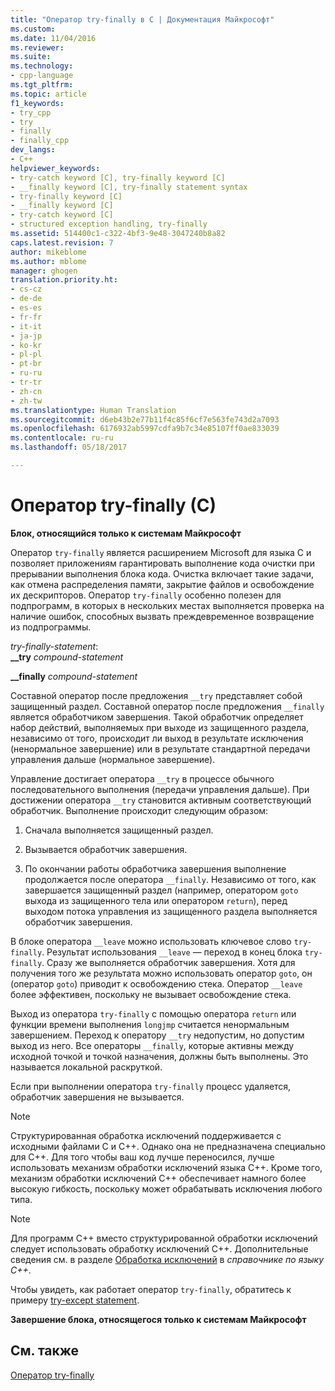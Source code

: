 ```yaml
---
title: "Оператор try-finally в C | Документация Майкрософт"
ms.custom: 
ms.date: 11/04/2016
ms.reviewer: 
ms.suite: 
ms.technology:
- cpp-language
ms.tgt_pltfrm: 
ms.topic: article
f1_keywords:
- try_cpp
- try
- finally
- finally_cpp
dev_langs:
- C++
helpviewer_keywords:
- try-catch keyword [C], try-finally keyword [C]
- __finally keyword [C], try-finally statement syntax
- try-finally keyword [C]
- __finally keyword [C]
- try-catch keyword [C]
- structured exception handling, try-finally
ms.assetid: 514400c1-c322-4bf3-9e48-3047240b8a82
caps.latest.revision: 7
author: mikeblome
ms.author: mblome
manager: ghogen
translation.priority.ht:
- cs-cz
- de-de
- es-es
- fr-fr
- it-it
- ja-jp
- ko-kr
- pl-pl
- pt-br
- ru-ru
- tr-tr
- zh-cn
- zh-tw
ms.translationtype: Human Translation
ms.sourcegitcommit: d6eb43b2e77b11f4c85f6cf7e563fe743d2a7093
ms.openlocfilehash: 6176932ab5997cdfa9b7c34e85107ff0ae833039
ms.contentlocale: ru-ru
ms.lasthandoff: 05/18/2017

---
```

# <a name="try-finally-statement-c"></a>Оператор try-finally (C)
**Блок, относящийся только к системам Майкрософт**  
  
 Оператор `try-finally` является расширением Microsoft для языка C и позволяет приложениям гарантировать выполнение кода очистки при прерывании выполнения блока кода. Очистка включает такие задачи, как отмена распределения памяти, закрытие файлов и освобождение их дескрипторов. Оператор `try-finally` особенно полезен для подпрограмм, в которых в нескольких местах выполняется проверка на наличие ошибок, способных вызвать преждевременное возвращение из подпрограммы.  
  
 *try-finally-statement*:  
 **__try**  *compound-statement*  
  
 **__finally**  *compound-statement*  
  
 Составной оператор после предложения `__try` представляет собой защищенный раздел. Составной оператор после предложения `__finally` является обработчиком завершения. Такой обработчик определяет набор действий, выполняемых при выходе из защищенного раздела, независимо от того, происходит ли выход в результате исключения (ненормальное завершение) или в результате стандартной передачи управления дальше (нормальное завершение).  
  
 Управление достигает оператора `__try` в процессе обычного последовательного выполнения (передачи управления дальше). При достижении оператора `__try` становится активным соответствующий обработчик. Выполнение происходит следующим образом:  
  
1.  Сначала выполняется защищенный раздел.  
  
2.  Вызывается обработчик завершения.  
  
3.  По окончании работы обработчика завершения выполнение продолжается после оператора `__finally`. Независимо от того, как завершается защищенный раздел (например, оператором `goto` выхода из защищенного тела или оператором `return`), перед выходом потока управления из защищенного раздела выполняется обработчик завершения.  
  
 В блоке оператора `__leave` можно использовать ключевое слово `try-finally`. Результат использования `__leave` — переход в конец блока `try-finally`. Сразу же выполняется обработчик завершения. Хотя для получения того же результата можно использовать оператор `goto`, он (оператор `goto`) приводит к освобождению стека. Оператор `__leave` более эффективен, поскольку не вызывает освобождение стека.  
  
 Выход из оператора `try-finally` с помощью оператора `return` или функции времени выполнения `longjmp` считается ненормальным завершением. Переход к оператору `__try` недопустим, но допустим выход из него. Все операторы `__finally`, которые активны между исходной точкой и точкой назначения, должны быть выполнены. Это называется локальной раскруткой.  
  
 Если при выполнении оператора `try-finally` процесс удаляется, обработчик завершения не вызывается.  
  
> [!NOTE]
>  Структурированная обработка исключений поддерживается с исходными файлами C и C++. Однако она не предназначена специально для C++. Для того чтобы ваш код лучше переносился, лучше использовать механизм обработки исключений языка C++. Кроме того, механизм обработки исключений C++ обеспечивает намного более высокую гибкость, поскольку может обрабатывать исключения любого типа.  
  
> [!NOTE]
>  Для программ C++ вместо структурированной обработки исключений следует использовать обработку исключений C++. Дополнительные сведения см. в разделе [Обработка исключений](../cpp/exception-handling-in-visual-cpp.md) в *справочнике по языку C++*.  
  
 Чтобы увидеть, как работает оператор `try-finally`, обратитесь к примеру [try-except statement](../c-language/try-except-statement-c.md).  
  
 **Завершение блока, относящегося только к системам Майкрософт**  
  
## <a name="see-also"></a>См. также  
 [Оператор try-finally](../cpp/try-finally-statement.md)
